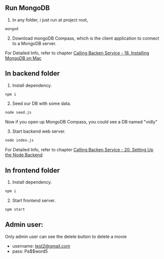 ## Run MongoDB

1. In any folder, i just run at project root,

```bash
mongod
```

2. Download mongoDB Compass, which is the client application to connect to a MongoDB server.

For Detailed Info, refer to chapter [Calling Backen Service - 18. Installing MongoDB on Mac](https://codewithmosh.com/courses/357787/lectures/5867618)

## In backend folder

1. Install dependency.

```bash
npm i
```

2. Seed our DB with some data.

```bash
node seed.js
```

Now if you open up MongoDB Compass, you could see a DB named "vidly"

3. Start backend web server.

```bash
node index.js
```

For Detailed Info, refer to chapter [Calling Backen Service - 20. Setting Up the Node Backend](https://codewithmosh.com/courses/357787/lectures/5867613)

## In frontend folder

1. Install dependency.

```bash
npm i
```

2. Start frontend server.

```bash
npm start
```


## Admin user:
Only admin user can see the delete button to delete a movie
- username: test2@gmail.com
- pass: Pa$$word5
